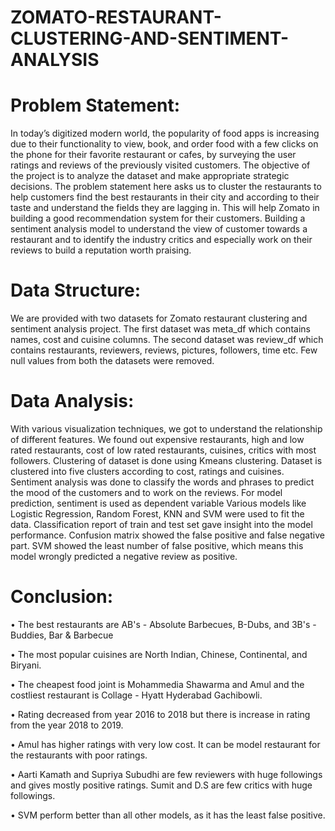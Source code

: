 # ZOMATO-RESTAURANT-CLUSTERING-AND-SENTIMENT-ANALYSIS

# Problem Statement: 
In today’s digitized modern world, the popularity of food apps is increasing due to their functionality to view, book, and order food with a few clicks on the phone for their favorite restaurant or cafes, by surveying the user ratings and reviews of the previously visited customers. 
The objective of the project is to analyze the dataset and make appropriate strategic decisions. The problem statement here asks us to cluster the restaurants to help customers find the best restaurants in their city and according to their taste and understand the fields they are lagging in. 
This will help Zomato in building a good recommendation system for their customers. Building a sentiment analysis model to understand the view of customer towards a restaurant and to identify the industry critics and especially work on their reviews to build a reputation worth praising.

# Data Structure: 
We are provided with two datasets for Zomato restaurant clustering and sentiment analysis project. The first dataset was meta_df which contains names, cost and cuisine columns. The second dataset was review_df which contains restaurants, reviewers, reviews, pictures, followers, time etc. Few null values from both the datasets were removed.

# Data Analysis: 
With various visualization techniques, we got to understand the relationship of different features. We found out expensive restaurants, high and low rated restaurants, cost of low rated restaurants, cuisines, critics with most followers. Clustering of dataset is done using Kmeans clustering. Dataset is clustered into five clusters according to cost, ratings and cuisines. Sentiment analysis was done to classify the words and phrases to predict the mood of the customers and to work on the reviews. For model prediction, sentiment is used as dependent variable
Various models like Logistic Regression, Random Forest, KNN and SVM were used to fit the data. Classification report of train and test set gave insight into the model performance. Confusion matrix showed the false positive and false negative part. SVM showed the least number of false positive, which means this model wrongly predicted a negative review as positive.

# Conclusion:

•	The best restaurants are AB's - Absolute Barbecues, B-Dubs, and 3B's - Buddies, Bar & Barbecue

•	The most popular cuisines are North Indian, Chinese, Continental, and Biryani.

•	The cheapest food joint is Mohammedia Shawarma and Amul and the costliest restaurant is Collage - Hyatt Hyderabad Gachibowli.

•	Rating decreased from year 2016 to 2018 but there is increase in rating from the year 2018 to 2019.

•	Amul has higher ratings with very low cost. It can be model restaurant for the restaurants with poor ratings.

•	Aarti Kamath and Supriya Subudhi are few reviewers with huge followings and gives mostly positive ratings. Sumit and D.S are few critics with huge followings.

•	SVM perform better than all other models, as it has the least false positive.
